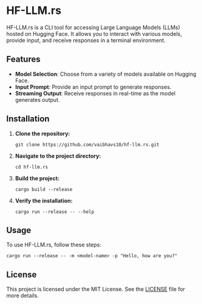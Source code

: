 # HF-LLM.rs

HF-LLM.rs is a CLI tool for accessing Large Language Models (LLMs) hosted on Hugging Face. It allows you to interact with various models, provide input, and receive responses in a terminal environment.

## Features

- **Model Selection**: Choose from a variety of models available on Hugging Face.
- **Input Prompt**: Provide an input prompt to generate responses.
- **Streaming Output**: Receive responses in real-time as the model generates output.

## Installation

1. **Clone the repository:**
   ```
   git clone https://github.com/vaibhavs10/hf-llm.rs.git
   ```

2. **Navigate to the project directory:**
   ```
   cd hf-llm.rs
   ```

3. **Build the project:**
   ```
   cargo build --release
   ```

4. **Verify the installation:**
   ```
   cargo run --release -- --help
   ```

## Usage

To use HF-LLM.rs, follow these steps:

```
cargo run --release -- -m <model-name> -p "Hello, how are you?"
```

## License

This project is licensed under the MIT License. See the [LICENSE](LICENSE) file for more details.